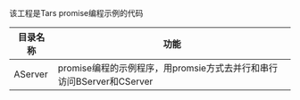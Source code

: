 该工程是Tars promise编程示例的代码


目录名称 |功能
-----------------|----------------
AServer   |   promise编程的示例程序，用promsie方式去并行和串行访问BServer和CServer
